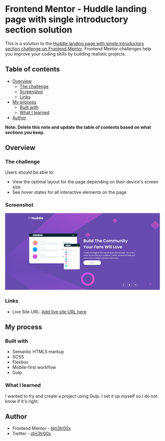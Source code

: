 # Frontend Mentor - Huddle landing page with single introductory section solution

This is a solution to the [Huddle landing page with single introductory section challenge on Frontend Mentor](https://www.frontendmentor.io/challenges/huddle-landing-page-with-a-single-introductory-section-B_2Wvxgi0). Frontend Mentor challenges help you improve your coding skills by building realistic projects.

## Table of contents

-   [Overview](#overview)
    -   [The challenge](#the-challenge)
    -   [Screenshot](#screenshot)
    -   [Links](#links)
-   [My process](#my-process)
    -   [Built with](#built-with)
    -   [What I learned](#what-i-learned)
-   [Author](#author)

**Note: Delete this note and update the table of contents based on what sections you keep.**

## Overview

### The challenge

Users should be able to:

-   View the optimal layout for the page depending on their device's screen size
-   See hover states for all interactive elements on the page

### Screenshot

![](./screenshot.png)

### Links

-   Live Site URL: [Add live site URL here](https://your-live-site-url.com)

## My process

### Built with

-   Semantic HTML5 markup
-   SCSS
-   Flexbox
-   Mobile-first workflow
-   Gulp

### What I learned

I wanted to try and create a project using Gulp. I set it up myself so I do not know if it's right.

## Author

-   Frontend Mentor - [@n3tr00x](https://www.frontendmentor.io/profile/n3tr00x)
-   Twitter - [@n3tr00x](https://www.twitter.com/n3tr00x)
